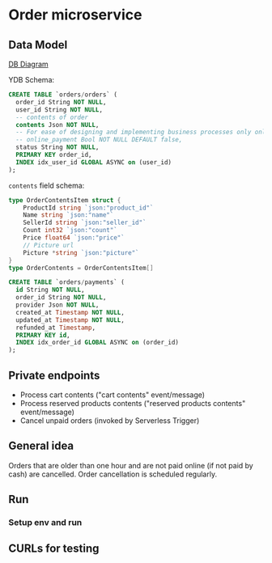 # Order microservice

## Data Model

[DB Diagram](https://dbdiagram.io/d/ecom-67b96d09263d6cf9a01083b2)

YDB Schema:

```sql
CREATE TABLE `orders/orders` (
  order_id String NOT NULL,
  user_id String NOT NULL,
  -- contents of order
  contents Json NOT NULL,
  -- For ease of designing and implementing business processes only online payments are allowed
  -- online_payment Bool NOT NULL DEFAULT false,
  status String NOT NULL,
  PRIMARY KEY order_id,
  INDEX idx_user_id GLOBAL ASYNC on (user_id)
);
```

`contents` field schema:
```go
type OrderContentsItem struct {
    ProductId string `json:"product_id"`
    Name string `json:"name"`
    SellerId string `json:"seller_id"`
    Count int32 `json:"count"`
    Price float64 `json:"price"`
    // Picture url
    Picture *string `json:"picture"`
}
type OrderContents = OrderContentsItem[] 
```

```sql
CREATE TABLE `orders/payments` (
  id String NOT NULL,
  order_id String NOT NULL,
  provider Json NOT NULL,
  created_at Timestamp NOT NULL,
  updated_at Timestamp NOT NULL,
  refunded_at Timestamp,
  PRIMARY KEY id,
  INDEX idx_order_id GLOBAL ASYNC on (order_id)
);
```

## Private endpoints

- Process cart contents ("cart contents" event/message)
- Process reserved products contents ("reserved products contents" event/message)
- Cancel unpaid orders (invoked by Serverless Trigger)

## General idea

Orders that are older than one hour and are not paid online (if not paid by cash) are cancelled. Order cancellation is scheduled regularly.

## Run

### Setup env and run

## CURLs for testing
